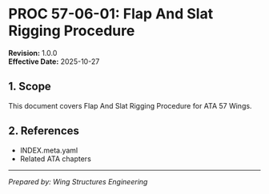# PROC 57-06-01: Flap And Slat Rigging Procedure

**Revision:** 1.0.0  
**Effective Date:** 2025-10-27

## 1. Scope
This document covers Flap And Slat Rigging Procedure for ATA 57 Wings.

## 2. References
- INDEX.meta.yaml
- Related ATA chapters

---
*Prepared by: Wing Structures Engineering*
